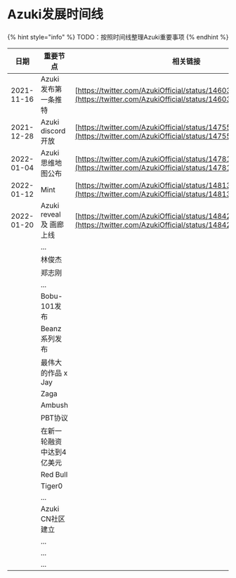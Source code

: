 # Azuki发展时间线

###

{% hint style="info" %}
TODO：按照时间线整理Azuki重要事项
{% endhint %}

| 日期         | 重要节点                | 相关链接                                                                                                                         |
| ---------- | ------------------- | ---------------------------------------------------------------------------------------------------------------------------- |
| 2021-11-16 | Azuki 发布第一条推特       | [https://twitter.com/AzukiOfficial/status/1460337104391528449](https://twitter.com/AzukiOfficial/status/1460337104391528449) |
| 2021-12-28 | Azuki discord开放     | [https://twitter.com/AzukiOfficial/status/1475567453845422080](https://twitter.com/AzukiOfficial/status/1475567453845422080) |
| 2022-01-04 | Azuki 思维地图公布        | [https://twitter.com/AzukiOfficial/status/1478121975436382210](https://twitter.com/AzukiOfficial/status/1478121975436382210) |
| 2022-01-12 | Mint                | [https://twitter.com/AzukiOfficial/status/1481325173018034182](https://twitter.com/AzukiOfficial/status/1481325173018034182) |
| 2022-01-20 | Azuki reveal 及 画廊上线 | [https://twitter.com/AzukiOfficial/status/1484254631609831424](https://twitter.com/AzukiOfficial/status/1484254631609831424) |
|            | ...                 |                                                                                                                              |
|            | 林俊杰                 |                                                                                                                              |
|            | 郑志刚                 |                                                                                                                              |
|            | ...                 |                                                                                                                              |
|            | Bobu-101发布          |                                                                                                                              |
|            | Beanz系列发布           |                                                                                                                              |
|            | 最伟大的作品 x Jay        |                                                                                                                              |
|            | Zaga                |                                                                                                                              |
|            | Ambush              |                                                                                                                              |
|            | PBT协议               |                                                                                                                              |
|            | 在新一轮融资中达到4亿美元       |                                                                                                                              |
|            | Red Bull            |                                                                                                                              |
|            | Tiger0              |                                                                                                                              |
|            | ...                 |                                                                                                                              |
|            | Azuki CN社区建立        |                                                                                                                              |
|            | ...                 |                                                                                                                              |
|            | ...                 |                                                                                                                              |
|            | ...                 |                                                                                                                              |

###

&#x20;



